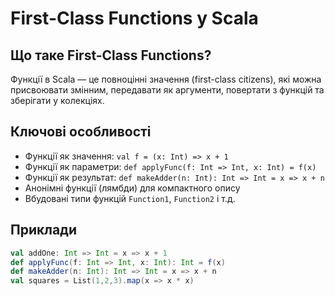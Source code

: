 # First-Class Functions у Scala

## Що таке First-Class Functions?

Функції в Scala — це повноцінні значення (first-class citizens), які можна присвоювати змінним, передавати як аргументи, повертати з функцій та зберігати у колекціях.

## Ключові особливості

- Функції як значення: `val f = (x: Int) => x + 1`
- Функції як параметри: `def applyFunc(f: Int => Int, x: Int) = f(x)`
- Функції як результат: `def makeAdder(n: Int): Int => Int = x => x + n`
- Анонімні функції (лямбди) для компактного опису
- Вбудовані типи функцій `Function1`, `Function2` і т.д.

## Приклади

```scala
val addOne: Int => Int = x => x + 1
def applyFunc(f: Int => Int, x: Int): Int = f(x)
def makeAdder(n: Int): Int => Int = x => x + n
val squares = List(1,2,3).map(x => x * x)

